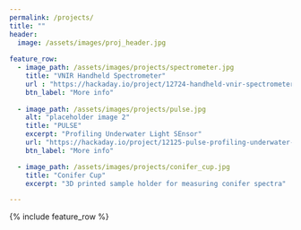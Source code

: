 ```yaml
---
permalink: /projects/
title: ""
header:
  image: /assets/images/proj_header.jpg
  
feature_row:
  - image_path: /assets/images/projects/spectrometer.jpg
    title: "VNIR Handheld Spectrometer"
    url : "https://hackaday.io/project/12724-handheld-vnir-spectrometer"
    btn_label: "More info"
   
  - image_path: /assets/images/projects/pulse.jpg
    alt: "placeholder image 2"
    title: "PULSE"
    excerpt: "Profiling Underwater Light SEnsor"
    url: "https://hackaday.io/project/12125-pulse-profiling-underwater-light-sensor"
    btn_label: "More info"

  - image_path: /assets/images/projects/conifer_cup.jpg
    title: "Conifer Cup"
    excerpt: "3D printed sample holder for measuring conifer spectra"

---
```


{% include feature_row %}
